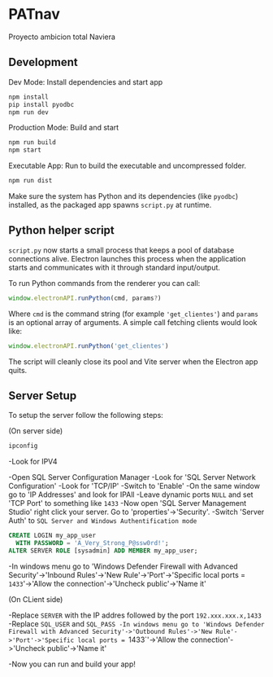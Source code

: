 # PATnav
Proyecto ambicion total Naviera

## Development

Dev Mode: Install dependencies and start app

```bash
npm install
pip install pyodbc
npm run dev
```

Production Mode: Build and start

```bash
npm run build
npm start
```

Executable App: Run to build the executable and uncompressed folder.

```bash
npm run dist
```

Make sure the system has Python and its dependencies (like `pyodbc`)
installed, as the packaged app spawns `script.py` at runtime.

## Python helper script

`script.py` now starts a small process that keeps a pool of database
connections alive. Electron launches this process when the application
starts and communicates with it through standard input/output.

To run Python commands from the renderer you can call:

```ts
window.electronAPI.runPython(cmd, params?)
```

Where `cmd` is the command string (for example `'get_clientes'`) and `params` is
an optional array of arguments. A simple call fetching clients would look like:

```ts
window.electronAPI.runPython('get_clientes')
```

The script will cleanly close its pool and Vite server when the Electron app quits.

## Server Setup

To setup the server follow the following steps:

(On server side)

```bash
ipconfig
```
-Look for IPV4 

-Open SQL Server Configuration Manager
-Look for 'SQL Server Network Configuration'
-Look for 'TCP/IP'
-Switch to 'Enable'
-On the same window go to 'IP Addresses' and look for IPAll
-Leave dynamic ports `NULL` and set 'TCP Port' to something like `1433`
-Now open 'SQL Server Management Studio' right click your server. Go to 'properties'->'Security'.
-Switch 'Server Auth' to `SQL Server and Windows Authentification mode`

```SQL
CREATE LOGIN my_app_user
  WITH PASSWORD = 'A_Very_Strong_P@ssw0rd!';
ALTER SERVER ROLE [sysadmin] ADD MEMBER my_app_user;
```
-In windows menu go to 'Windows Defender Firewall with Advanced Security'->'Inbound Rules'->'New Rule'->'Port'->'Specific local ports = `1433`'->'Allow the connection'->'Uncheck public'->'Name it'
 
(On CLient side)

-Replace `SERVER` with the IP addres followed by the port `192.xxx.xxx.x,1433`
-Replace `SQL_USER` and `SQL_PASS
-In windows menu go to 'Windows Defender Firewall with Advanced Security'->'Outbound Rules'->'New Rule'->'Port'->'Specific local ports = `1433`'->'Allow the connection'->'Uncheck public'->'Name it'


-Now you can run and build your app!